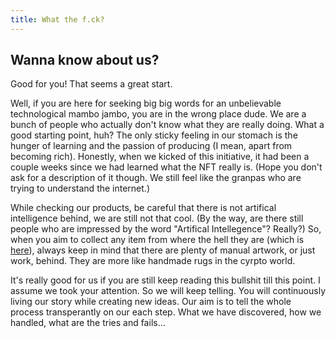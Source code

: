 ```yaml
---
title: What the f.ck?
---
```


## Wanna know about us?

Good for you! That seems a great start.

Well, if you are here for seeking big big words for an unbelievable
technological mambo jambo, you are in the wrong place dude. We are a bunch of people who actually don't know what they are really doing. What a good starting point, huh? The only sticky feeling in our stomach is the hunger of learning and the passion of producing (I mean, apart from becoming rich). Honestly, when we kicked of this initiative, it had been a couple weeks since we had learned what the NFT really is. (Hope you don't ask for a description of it though. We still feel like the granpas who are trying to understand the internet.) 

While checking our products, be careful that there is not artifical intelligence behind, we are still not that cool. (By the way, are there still people who are impressed by the word "Artifical Intellegence"? Really?) 
So, when you aim to collect any item from where the hell they are (which is [here][link1]), always keep in mind that there are plenty of manual artwork, or just work, behind. They are more like handmade rugs in the cyrpto world.

It's really good for us if you are still keep reading this bullshit till this point. I assume we took your attention. So we will keep telling. You will continuously living our story while creating new ideas. Our aim is to tell the whole process transperantly on our each step. What we have discovered, how we handled, what are the tries and fails...


[link1]: https://google.com
